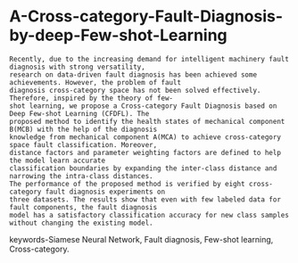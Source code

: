 # A-Cross-category-Fault-Diagnosis-by-deep-Few-shot-Learning
    Recently, due to the increasing demand for intelligent machinery fault diagnosis with strong versatility,
    research on data-driven fault diagnosis has been achieved some achievements. However, the problem of fault
    diagnosis cross-category space has not been solved effectively. Therefore, inspired by the theory of few-
    shot learning, we propose a Cross-category Fault Diagnosis based on Deep Few-shot Learning (CFDFL). The
    proposed method to identify the health states of mechanical component B(MCB) with the help of the diagnosis
    knowledge from mechanical component A(MCA) to achieve cross-category space fault classification. Moreover,
    distance factors and parameter weighting factors are defined to help the model learn accurate
    classification boundaries by expanding the inter-class distance and narrowing the intra-class distances.
    The performance of the proposed method is verified by eight cross-category fault diagnosis experiments on
    three datasets. The results show that even with few labeled data for fault components, the fault diagnosis
    model has a satisfactory classification accuracy for new class samples without changing the existing model.
keywords-Siamese Neural Network, Fault diagnosis, Few-shot learning, Cross-category.
